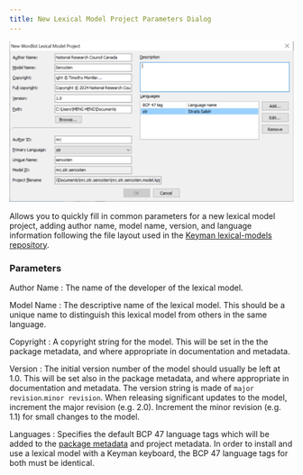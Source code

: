 ```yaml
---
title: New Lexical Model Project Parameters Dialog
---
```


![New Lexical Model Project Parameters dialog](/cdn/dev/img/developer/170/ui/frmNewLMProjectParameters.png)

Allows you to quickly fill in common parameters for a new lexical model
project, adding author name, model name, version, and language
information following the file layout used in the [Keyman lexical-models repository](https://github.com/keymanapp/lexical-models).

### Parameters

Author Name
:   The name of the developer of the lexical model.

Model Name
:   The descriptive name of the lexical model. This should be a unique
    name to distinguish this lexical model from others in the same
    language.

Copyright
:   A copyright string for the model. This will be set in the the
    package metadata, and where appropriate in documentation and
    metadata.

Version
:   The initial version number of the model should usually be left at
    1.0. This will be set also in the package metadata, and where
    appropriate in documentation and metadata. The version string is
    made of `major revision`.`minor revision`. When releasing
    significant updates to the model, increment the major revision (e.g.
    2.0). Increment the minor revision (e.g. 1.1) for small changes to
    the model.

Languages
:   Specifies the default BCP 47 language tags which will be added to
    the [package metadata](../reference/file-types/metadata) and project
    metadata. In order to install and use a lexical model with a Keyman
    keyboard, the BCP 47 language tags for both must be identical.